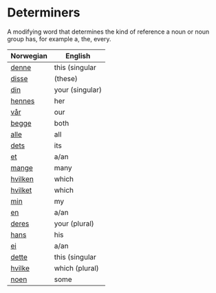 # Determiners

A modifying word that determines the kind of reference a noun or noun group has, for example a, the, every.

| Norwegian | English |
| --- | --- |
| [denne](https://www.ordnett.no/search?language=no&phrase=denne) | this (singular |  masculine and femenine) |
| [disse](https://www.ordnett.no/search?language=no&phrase=disse) | (these) |  |
| [din](https://www.ordnett.no/search?language=no&phrase=din) | your (singular) |  |
| [hennes](https://www.ordnett.no/search?language=no&phrase=hennes) | her | f |
| [vår](https://www.ordnett.no/search?language=no&phrase=vår) | our |  |
| [begge](https://www.ordnett.no/search?language=no&phrase=begge) | both |  |
| [alle](https://www.ordnett.no/search?language=no&phrase=alle) | all |  |
| [dets](https://www.ordnett.no/search?language=no&phrase=dets) | its | i |
| [et](https://www.ordnett.no/search?language=no&phrase=et) | a/an | i |
| [mange](https://www.ordnett.no/search?language=no&phrase=mange) | many |  |
| [hvilken](https://www.ordnett.no/search?language=no&phrase=hvilken) | which | m |
| [hvilket](https://www.ordnett.no/search?language=no&phrase=hvilket) | which | i |
| [min](https://www.ordnett.no/search?language=no&phrase=min) | my |  |
| [en](https://www.ordnett.no/search?language=no&phrase=en) | a/an | m |
| [deres](https://www.ordnett.no/search?language=no&phrase=deres) | your (plural) | None |
| [hans](https://www.ordnett.no/search?language=no&phrase=hans) | his | m |
| [ei](https://www.ordnett.no/search?language=no&phrase=ei) | a/an | f |
| [dette](https://www.ordnett.no/search?language=no&phrase=dette) | this (singular |  neuter) |
| [hvilke](https://www.ordnett.no/search?language=no&phrase=hvilke) | which (plural) |  |
| [noen](https://www.ordnett.no/search?language=no&phrase=noen) | some |  |

